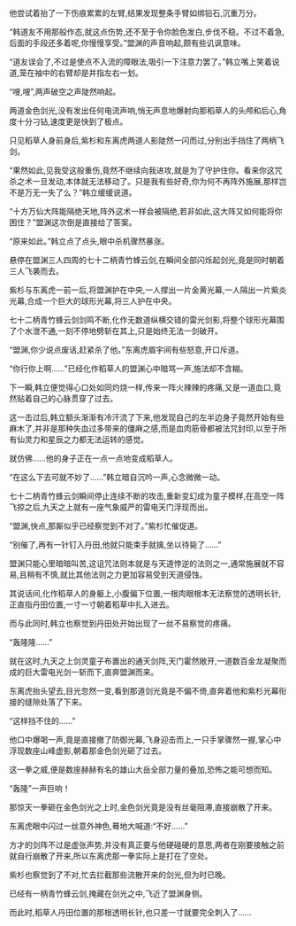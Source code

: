
他尝试着抬了一下伤痕累累的左臂,结果发现整条手臂如绑铅石,沉重万分。

“韩道友不用那般作态,就这点伤势,还不至于令你脸色发白,步伐不稳。不过不着急,后面的手段还多着呢,你慢慢享受。”盟渊的声音响起,颇有些讥讽意味。

“道友误会了,不过是使点不入流的障眼法,吸引一下注意力罢了。”韩立嘴上笑着说道,笼在袖中的右臂却是并指左右一划。

“嗖,嗖”,两声破空之声陡然响起。

两道金色剑光,没有发出任何电流声响,悄无声息地爆射向那稻草人的头颅和后心,角度十分刁钻,速度更是快到了极点。

只见稻草人身前身后,紫杉和东离虎两道人影陡然一闪而过,分别出手挡住了两柄飞剑。

“果然如此,见我受这般重伤,竟然不继续向我进攻,就是为了守护住你。看来你这咒杀之术一旦发动,本体就无法移动了。只是我有些好奇,你为何不再阵外施展,那样岂不是万无一失了么？”韩立缓缓说道。

“十方万仙大阵能隔绝天地,阵外这术一样会被隔绝,若非如此,这大阵又如何能将你困住？”盟渊这次倒是直接给了答案。

“原来如此。”韩立点了点头,眼中杀机骤然暴涨。

悬停在盟渊三人四周的七十二柄青竹蜂云剑,在瞬间全部闪烁起剑光,竟是同时朝着三人飞袭而去。

紫杉与东离虎一前一后,将盟渊护在中央,一人撑出一片金黄光幕,一人隔出一片紫炎光幕,合成一个巨大的球形光幕,将三人护在中央。

七十二柄青竹蜂云剑剑鸣不断,化作无数道纵横交错的雷光剑影,将整个球形光幕围了个水泄不通,一刻不停地劈斩在其上,只是始终无法一剑破开。

“盟渊,你少说点废话,赶紧杀了他。”东离虎眉宇间有些怒意,开口斥道。

“你行你上啊……”已经化作稻草人的盟渊心中暗骂一声,施法却不含糊。

下一瞬,韩立便觉得心口处如同灼烧一样,传来一阵火辣辣的疼痛,又是一道血口,竟然贴着自己的心脉贯穿了过去。

这一击过后,韩立额头渐渐有冷汗流了下来,他发现自己的左半边身子竟然开始有些麻木了,并非是那种失血过多带来的僵麻之感,而是血肉筋骨都被法咒封印,以至于所有仙灵力和星辰之力都无法运转的感觉。

就仿佛……他的身子正在一点一点地变成稻草人。

“在这么下去可就不妙了……”韩立暗自沉吟一声,心念微微一动。

七十二柄青竹蜂云剑瞬间停止连续不断的攻击,重新变幻成为童子模样,在高空一阵飞掠之后,九天之上就有一座气象威严的雷电天门浮现而出。

“盟渊,快点,那厮似乎已经察觉到不对了。”紫杉忙催促道。

“别催了,再有一针钉入丹田,他就只能束手就擒,坐以待毙了……”

盟渊只能心里暗暗叫苦,这诅咒法则本就是与天道悖逆的法则之一,通常施展就不容易,且稍有不慎,就比其他法则之力更加容易受到天道侵蚀。

其说话间,化作稻草人的身躯上,小腹偏下位置,一根肉眼根本无法察觉的透明长针,正直指丹田位置,一寸一寸朝着稻草中扎入进去。

而与此同时,韩立也察觉到丹田处开始出现了一丝不易察觉的疼痛。

“轰隆隆……”

就在这时,九天之上剑灵童子布置出的通天剑阵,天门霍然敞开,一道数百金龙凝聚而成的巨大雷电光剑一斩而下,直奔盟渊而来。

东离虎抬头望去,目光忽然一变,看到那道剑光竟是不偏不倚,直奔着他和紫杉光幕衔接的缝隙处落了下来。

“这样挡不住的……”

他口中爆喝一声,竟是直接撤了防御光幕,飞身迎击而上,一只手掌骤然一握,掌心中浮现数座山峰虚影,朝着那金色剑光砸了过去。

这一拳之威,便是数座赫赫有名的雄山大岳全部力量的叠加,恐怖之能可想而知。

“轰隆”一声巨响！

那惊天一拳砸在金色剑光之上时,金色剑光竟是没有丝毫阻滞,直接崩散了开来。

东离虎眼中闪过一丝意外神色,蓦地大喊道:“不好……”

方才的剑阵不过是虚张声势,并没有真正要与他硬碰硬的意思,两者在刚要接触之前就自行崩散了开来,所以东离虎那一拳实际上是打在了空处。

紫杉也察觉到了不对,忙去拦截那些流散开来的剑光,但为时已晚。

已经有一柄青竹蜂云剑,掩藏在剑光之中,飞近了盟渊身侧。

而此时,稻草人丹田位置的那根透明长针,也只差一寸就要完全刺入了……